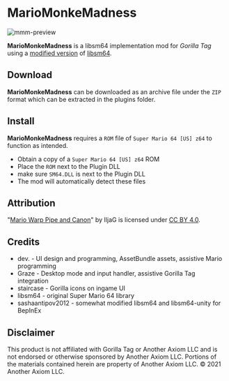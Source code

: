 # MarioMonkeMadness
![mmm-preview](https://github.com/lunakittyyy/MarioMonkeMadness/assets/17483712/c701c8f0-b7fe-4e55-9a1c-73258c34b53b)

**MarioMonkeMadness** is a libsm64 implementation mod for *Gorilla Tag* using a [modified version](https://github.com/sashaantipov2012/libsm64-unity-bepinex) of [libsm64](https://github.com/libsm64/libsm64).

## Download
**MarioMonkeMadness** can be downloaded as an archive file under the ``ZIP`` format which can be extracted in the plugins folder.

## Install
**MarioMonkeMadness** requires a ``ROM`` file of ``Super Mario 64 [US] z64`` to function as intended.
- Obtain a copy of a ``Super Mario 64 [US] z64`` ROM
- Place the ``ROM`` next to the Plugin DLL
- make sure ``SM64.DLL`` is next to the Plugin DLL
- The mod will automatically detect these files

## Attribution
"[Mario Warp Pipe and Canon](https://skfb.ly/oPNJ6)" by IljaG is licensed under [CC BY 4.0](https://creativecommons.org/licenses/by/4.0/).

## Credits
- dev. - UI design and programming, AssetBundle assets, assistive Mario programming
- Graze - Desktop mode and input handler, assistive Gorilla Tag integration
- staircase - Gorilla icons on ingame UI
- libsm64 - original Super Mario 64 library
- sashaantipov2012 - somewhat modified libsm64 and libsm64-unity for BepInEx

## Disclaimer
This product is not affiliated with Gorilla Tag or Another Axiom LLC and is not endorsed or otherwise sponsored by Another Axiom LLC. Portions of the materials contained herein are property of Another Axiom LLC. © 2021 Another Axiom LLC.
